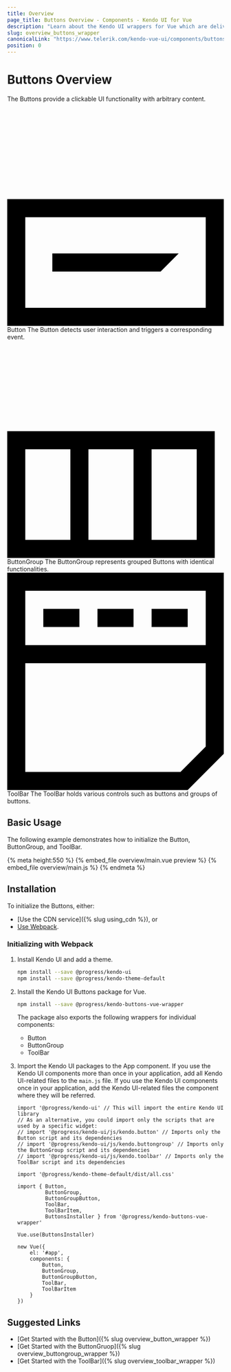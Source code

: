 ```yaml
---
title: Overview
page_title: Buttons Overview - Components - Kendo UI for Vue
description: "Learn about the Kendo UI wrappers for Vue which are delivered by the Buttons package."
slug: overview_buttons_wrapper
canonicalLink: "https://www.telerik.com/kendo-vue-ui/components/buttons/"
position: 0
---
```


<div><WrapperBanner link="/kendo-vue-ui/components/buttons"></WrapperBanner></div>

# Buttons Overview

The Buttons provide a clickable UI functionality with arbitrary content.

<Row>
    <Column count={6}>
        <Component href="{% slug overview_button_wrapper %}">
        <svg id="button" viewbox="0 0 72 72">
            <defs>
                <linearGradient id="gradient" gradientUnits="userSpaceOnUse" x1="-5.1381" y1="58.1737" x2="75.1381" y2="11.8263">
                    <stop  offset="0" style="stop-color:#FF9B5E"/>
                    <stop  offset="8.618834e-02" style="stop-color:#FF8C5D"/>
                    <stop  offset="0.1949" style="stop-color:#FF7F5B"/>
                    <stop  offset="0.3" style="stop-color:#FF7B5B"/>
                    <stop  offset="0.7" style="stop-color:#FF6358"/>
                    <stop  offset="0.7835" style="stop-color:#FC5F59"/>
                    <stop  offset="0.8701" style="stop-color:#F4525E"/>
                    <stop  offset="0.9577" style="stop-color:#E63E65"/>
                    <stop  offset="1" style="stop-color:#DD3169"/>
                </linearGradient>
            </defs>
            <path d="M57,48H15v6h36L57,48z M0,30v42h72V30H0z M66,66H6V36h60V66z" />
        </svg>
            <ComponentTitle>Button</ComponentTitle>
            <ComponentDescription>The Button detects user interaction and triggers a corresponding event.</ComponentDescription>
        </Component>
    </Column>
    <Column count={6}>
        <Component href="{% slug overview_buttongroup_wrapper %}">
        <svg id="buttongroup" viewbox="0 0 72 72">
            <path d="M0,30v42h69V30H0z M42,36v30H27V36H42z M6,36h15v30H6V36z M63,66H48V36h15V66z" />
        </svg>
            <ComponentTitle>ButtonGroup</ComponentTitle>
            <ComponentDescription>The ButtonGroup represents grouped Buttons with identical functionalities.</ComponentDescription>
        </Component>
    </Column>
    <Column count={6}>
        <Component href="{% slug overview_toolbar_wrapper %}">
        <svg id="toolbar" viewbox="0 0 72 72">
            <path d="M12,12h12v6H12V12z M30,18h12v-6H30V18z M48,18h12v-6H48V18z M72,0v60L60,72H0V0H72z M6,24h60V6H6V24z M66,57.6  V30H6v36h51.6L66,57.6z"></path>
        </svg>
            <ComponentTitle>ToolBar</ComponentTitle>
            <ComponentDescription>The ToolBar holds various controls such as buttons and groups of buttons.</ComponentDescription>
        </Component>
    </Column>
</Row>

<div data-component="StartFreeTrialSection"></div>

## Basic Usage

The following example demonstrates how to initialize the Button, ButtonGroup, and ToolBar.

{% meta height:550 %}
{% embed_file overview/main.vue preview %}
{% embed_file overview/main.js %}
{% endmeta %}

## Installation

To initialize the Buttons, either:

* [Use the CDN service]({% slug using_cdn %}), or
* [Use Webpack](#toc-initializing-with-webpack).

### Initializing with Webpack

1. Install Kendo UI and add a theme.

    ```sh
    npm install --save @progress/kendo-ui
    npm install --save @progress/kendo-theme-default
    ```

1. Install the Kendo UI Buttons package for Vue.

    ```sh
    npm install --save @progress/kendo-buttons-vue-wrapper
    ```

    The package also exports the following wrappers for individual components:

    * Button
    * ButtonGroup
    * ToolBar

1. Import the Kendo UI packages to the App component. If you use the Kendo UI components more than once in your application, add all Kendo UI-related files to the `main.js` file. If you use the Kendo UI components once in your application, add the Kendo UI-related files the component where they will be referred.

    ```js-no-run
    import '@progress/kendo-ui' // This will import the entire Kendo UI library
    // As an alternative, you could import only the scripts that are used by a specific widget:
    // import '@progress/kendo-ui/js/kendo.button' // Imports only the Button script and its dependencies
    // import '@progress/kendo-ui/js/kendo.buttongroup' // Imports only the ButtonGroup script and its dependencies
    // import '@progress/kendo-ui/js/kendo.toolbar' // Imports only the ToolBar script and its dependencies

    import '@progress/kendo-theme-default/dist/all.css'

    import { Button,
             ButtonGroup,
             ButtonGroupButton,
             ToolBar,
             ToolBarItem,
             ButtonsInstaller } from '@progress/kendo-buttons-vue-wrapper'

    Vue.use(ButtonsInstaller)

    new Vue({
        el: '#app',
        components: {
            Button,
            ButtonGroup,
            ButtonGroupButton,
            ToolBar,
            ToolBarItem
        }
    })
    ```

## Suggested Links

* [Get Started with the Button]({% slug overview_button_wrapper %})
* [Get Started with the ButtonGruop]({% slug overview_buttongroup_wrapper %})
* [Get Started with the ToolBar]({% slug overview_toolbar_wrapper %})
